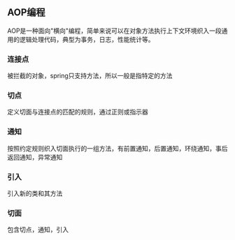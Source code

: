 ## AOP编程
AOP是一种面向"横向"编程，简单来说可以在对象方法执行上下文环境织入一段通用的逻辑处理代码，典型为事务，日志，性能统计等。

### 连接点
被拦截的对象，spring只支持方法，所以一般是指特定的方法

### 切点
定义切面与连接点的匹配的规则，通过正则或指示器

### 通知
按照约定规则织入切面执行的一组方法，有前置通知，后置通知，环绕通知，事后返回通知，异常通知

### 引入
引入新的类和其方法

### 切面
包含切点，通知，引入
